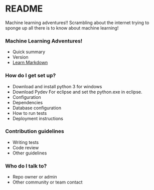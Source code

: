 # README #

Machine learning adventures!! Scrambling about the internet trying to sponge up all there is to know about machine learning! 

### Machine Learning Adventures! ###

* Quick summary
* Version
* [Learn Markdown](https://bitbucket.org/tutorials/markdowndemo)

### How do I get set up? ###

* Download and install python 3 for windows
* Download Pydev For eclipse and set the python.exe in eclipse.
* Configuration
* Dependencies
* Database configuration
* How to run tests
* Deployment instructions

### Contribution guidelines ###

* Writing tests
* Code review
* Other guidelines

### Who do I talk to? ###

* Repo owner or admin
* Other community or team contact
